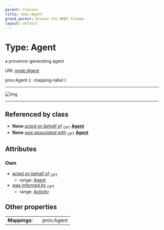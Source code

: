 ```yaml
---
parent: Classes
title: nmdc:Agent
grand_parent: Browse the NMDC Schema
layout: default
---
```


# Type: Agent


a provence-generating agent

URI: [nmdc:Agent](https://microbiomedata/meta/Agent)

prov:Agent
{: .mapping-label }


---

![img](http://yuml.me/diagram/nofunky;dir:TB/class/[Activity]%3Cwas%20informed%20by%200..1-%20[Agent],[Agent]%3Cacted%20on%20behalf%20of%200..1-++[Agent],[Activity]++-%20was%20associated%20with%200..1%3E[Agent],[Activity])

---


## Referenced by class

 *  **None** *[acted on behalf of](acted_on_behalf_of.md)*  <sub>OPT</sub>  **[Agent](Agent.md)**
 *  **None** *[was associated with](was_associated_with.md)*  <sub>OPT</sub>  **[Agent](Agent.md)**

## Attributes


### Own

 * [acted on behalf of](acted_on_behalf_of.md)  <sub>OPT</sub>
    * range: [Agent](Agent.md)
 * [was informed by](was_informed_by.md)  <sub>OPT</sub>
    * range: [Activity](Activity.md)

## Other properties

|  |  |  |
| --- | --- | --- |
| **Mappings:** | | prov:Agent |

